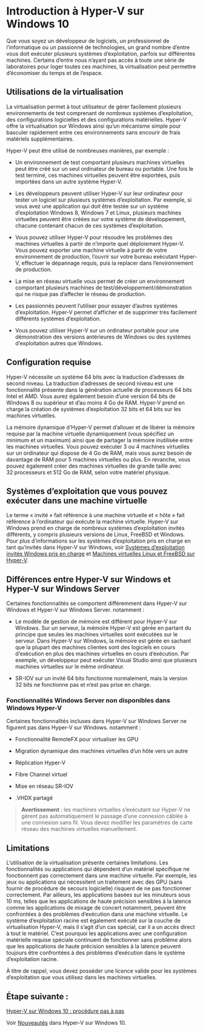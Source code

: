 # Introduction à Hyper-V sur Windows 10

Que vous soyez un développeur de logiciels, un professionnel de l’informatique ou un passionné de technologies, un grand nombre d’entre vous doit exécuter plusieurs systèmes d’exploitation, parfois sur différentes machines. Certains d’entre nous n’ayant pas accès à toute une série de laboratoires pour loger toutes ces machines, la virtualisation peut permettre d’économiser du temps et de l’espace.

## Utilisations de la virtualisation

La virtualisation permet à tout utilisateur de gérer facilement plusieurs environnements de test comprenant de nombreux systèmes d’exploitation, des configurations logicielles et des configurations matérielles. Hyper-V offre la virtualisation sur Windows ainsi qu’un mécanisme simple pour basculer rapidement entre ces environnements sans encourir de frais matériels supplémentaires.

Hyper-V peut être utilisé de nombreuses manières, par exemple :
- Un environnement de test comportant plusieurs machines virtuelles peut être créé sur un seul ordinateur de bureau ou portable. Une fois le test terminé, ces machines virtuelles peuvent être exportées, puis importées dans un autre système Hyper-V.

- Les développeurs peuvent utiliser Hyper-V sur leur ordinateur pour tester un logiciel sur plusieurs systèmes d’exploitation. Par exemple, si vous avez une application qui doit être testée sur un système d’exploitation Windows 8, Windows 7 et Linux, plusieurs machines virtuelles peuvent être créées sur votre système de développement, chacune contenant chacun de ces systèmes d’exploitation.

- Vous pouvez utiliser Hyper-V pour résoudre les problèmes des machines virtuelles à partir de n’importe quel déploiement Hyper-V. Vous pouvez exporter une machine virtuelle à partir de votre environnement de production, l’ouvrir sur votre bureau exécutant Hyper-V, effectuer le dépannage requis, puis la replacer dans l’environnement de production.

- La mise en réseau virtuelle vous permet de créer un environnement comportant plusieurs machines de test/développement/démonstration qui ne risque pas d’affecter le réseau de production.

- Les passionnés peuvent l’utiliser pour essayer d’autres systèmes d’exploitation. Hyper-V permet d’afficher et de supprimer très facilement différents systèmes d’exploitation.

- Vous pouvez utiliser Hyper-V sur un ordinateur portable pour une démonstration des versions antérieures de Windows ou des systèmes d’exploitation autres que Windows.


## Configuration requise

Hyper-V nécessite un système 64 bits avec la traduction d’adresses de second niveau. La traduction d’adresses de second niveau est une fonctionnalité présente dans la génération actuelle de processeurs 64 bits Intel et AMD. Vous aurez également besoin d’une version 64 bits de Windows 8 ou supérieur et d’au moins 4 Go de RAM. Hyper-V prend en charge la création de systèmes d’exploitation 32 bits et 64 bits sur les machines virtuelles.

La mémoire dynamique d’Hyper-V permet d’allouer et de libérer la mémoire requise par la machine virtuelle dynamiquement (vous spécifiez un minimum et un maximum) ainsi que de partager la mémoire inutilisée entre les machines virtuelles. Vous pouvez exécuter 3 ou 4 machines virtuelles sur un ordinateur qui dispose de 4 Go de RAM, mais vous aurez besoin de davantage de RAM pour 5 machines virtuelles ou plus. En revanche, vous pouvez également créer des machines virtuelles de grande taille avec 32 processeurs et 512 Go de RAM, selon votre matériel physique.

## Systèmes d’exploitation que vous pouvez exécuter dans une machine virtuelle

Le terme « invité » fait référence à une machine virtuelle et « hôte » fait référence à l’ordinateur qui exécute la machine virtuelle. Hyper-V sur Windows prend en charge de nombreux systèmes d’exploitation invités différents, y compris plusieurs versions de Linux, FreeBSD et Windows. Pour plus d’informations sur les systèmes d’exploitation pris en charge en tant qu’invités dans Hyper-V sur Windows, voir [Systèmes d’exploitation invités Windows pris en charge](supported_guest_os.md) et [Machines virtuelles Linux et FreeBSD sur Hyper-V](https://technet.microsoft.com/library/dn531030.aspx).


## Différences entre Hyper-V sur Windows et Hyper-V sur Windows Server

Certaines fonctionnalités se comportent différemment dans Hyper-V sur Windows et Hyper-V sur Windows Server. notamment :

- Le modèle de gestion de mémoire est différent pour Hyper-V sur Windows. Sur un serveur, la mémoire Hyper-V est gérée en partant du principe que seules les machines virtuelles sont exécutées sur le serveur. Dans Hyper-V sur Windows, la mémoire est gérée en sachant que la plupart des machines clientes sont des logiciels en cours d’exécution en plus des machines virtuelles en cours d’exécution. Par exemple, un développeur peut exécuter Visual Studio ainsi que plusieurs machines virtuelles sur le même ordinateur.

- SR-IOV sur un invité 64 bits fonctionne normalement, mais la version 32 bits ne fonctionne pas et n’est pas prise en charge.


### Fonctionnalités Windows Server non disponibles dans Windows Hyper-V

Certaines fonctionnalités incluses dans Hyper-V sur Windows Server ne figurent pas dans Hyper-V sur Windows. notamment :

- Fonctionnalité RemoteFX pour virtualiser les GPU

- Migration dynamique des machines virtuelles d’un hôte vers un autre

- Réplication Hyper-V

- Fibre Channel virtuel

- Mise en réseau SR-IOV

- .VHDX partagé


> **Avertissement** : les machines virtuelles s’exécutant sur Hyper-V ne gèrent pas automatiquement le passage d’une connexion câblée à une connexion sans fil. Vous devez modifier les paramètres de carte réseau des machines virtuelles manuellement.

## Limitations

L’utilisation de la virtualisation présente certaines limitations. Les fonctionnalités ou applications qui dépendent d’un matériel spécifique ne fonctionnent pas correctement dans une machine virtuelle. Par exemple, les jeux ou applications qui nécessitent un traitement avec des GPU (sans fournir de procédure de secours logicielle) risquent de ne pas fonctionner correctement. Par ailleurs, les applications basées sur les minuteurs sous 10 ms, telles que les applications de haute précision sensibles à la latence comme les applications de mixage de concert notamment, peuvent être confrontées à des problèmes d’exécution dans une machine virtuelle. Le système d’exploitation racine est également exécuté sur la couche de virtualisation Hyper-V, mais il s’agit d’un cas spécial, car il a un accès direct à tout le matériel. C’est pourquoi les applications avec une configuration matérielle requise spéciale continuent de fonctionner sans problème alors que les applications de haute précision sensibles à la latence peuvent toujours être confrontées à des problèmes d’exécution dans le système d’exploitation racine.

À titre de rappel, vous devez posséder une licence valide pour les systèmes d’exploitation que vous utilisez dans les machines virtuelles.

## Étape suivante :

[Hyper-V sur Windows 10 : procédure pas à pas](..\quick_start\walkthrough.md)

Voir [Nouveautés](whats_new.md) dans Hyper-V sur Windows 10.





